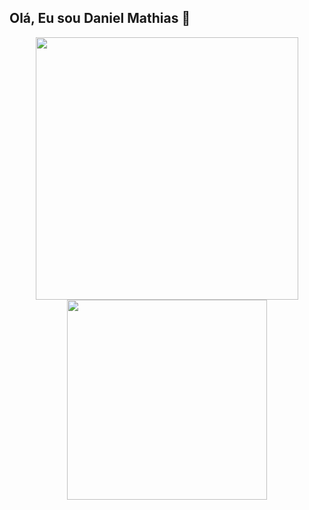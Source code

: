 ## Olá, Eu sou Daniel Mathias 👋
<p align="center">
  <img src="https://github-readme-stats.vercel.app/api?username=11Mathias&show_icons=true&theme=radical&show_owner=true" width="420px"/>
  <img src="https://github-readme-stats.vercel.app/api/top-langs/?username=11Mathias&layout=compact&theme=radical" width="320px"/>
</p>

